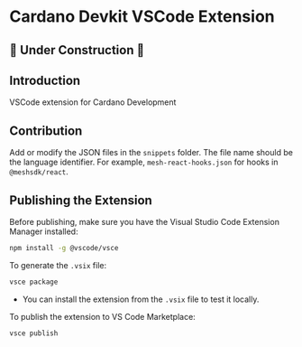 # Cardano Devkit VSCode Extension

## 🚧 Under Construction 🚧

## Introduction

VSCode extension for Cardano Development

## Contribution

Add or modify the JSON files in the `snippets` folder. The file name should be the language identifier. For example, `mesh-react-hooks.json` for hooks in `@meshsdk/react`.

## Publishing the Extension

Before publishing, make sure you have the Visual Studio Code Extension Manager installed:

```sh
npm install -g @vscode/vsce
```

To generate the `.vsix` file:

```sh
vsce package
```

- You can install the extension from the `.vsix` file to test it locally.

To publish the extension to VS Code Marketplace:

```sh
vsce publish
```
